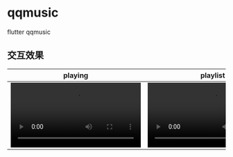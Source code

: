 # qqmusic
flutter qqmusic

## 交互效果
| playing | playlist | lyric |
|------|-----|----|
|![playing](https://github.com/mingtianfu/qqmusic/screnn_record/lyric.webm)| ![playlist](https://github.com/mingtianfu/qqmusic/screnn_record/lyric.webm) | ![lyric](https://github.com/mingtianfu/qqmusic/screnn_record/lyric.webm) |
